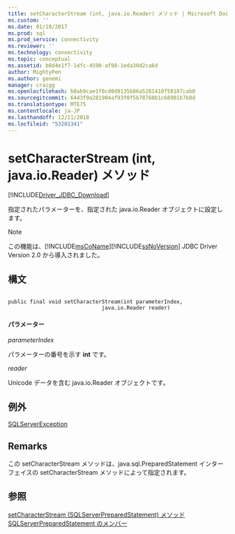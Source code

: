 ```yaml
---
title: setCharacterStream (int, java.io.Reader) メソッド | Microsoft Docs
ms.custom: ''
ms.date: 01/19/2017
ms.prod: sql
ms.prod_service: connectivity
ms.reviewer: ''
ms.technology: connectivity
ms.topic: conceptual
ms.assetid: b8d4e1f7-14fc-4590-af98-1eda30d2ca6d
author: MightyPen
ms.author: genemi
manager: craigg
ms.openlocfilehash: b8ab9cae1f0cd0d9135b86a5281410f58187cab0
ms.sourcegitcommit: 6443f9a281904af93f0f5b78760b1c68901b7b8d
ms.translationtype: MTE75
ms.contentlocale: ja-JP
ms.lasthandoff: 12/11/2018
ms.locfileid: "53201341"
---
```

# <a name="setcharacterstream-method-int-javaioreader"></a>setCharacterStream (int, java.io.Reader) メソッド
[!INCLUDE[Driver_JDBC_Download](../../../includes/driver_jdbc_download.md)]

  指定されたパラメーターを、指定された java.io.Reader オブジェクトに設定します。  
  
> [!NOTE]
>  この機能は、[!INCLUDE[msCoName](../../../includes/msconame_md.md)][!INCLUDE[ssNoVersion](../../../includes/ssnoversion-md.md)] JDBC Driver Version 2.0 から導入されました。  
  
## <a name="syntax"></a>構文  
  
```  
  
public final void setCharacterStream(int parameterIndex,  
                              java.io.Reader reader)  
```  
  
#### <a name="parameters"></a>パラメーター  
 *parameterIndex*  
  
 パラメーターの番号を示す **int** です。  
  
 *reader*  
  
 Unicode データを含む java.io.Reader オブジェクトです。  
  
## <a name="exceptions"></a>例外  
 [SQLServerException](../../../connect/jdbc/reference/sqlserverexception-class.md)  
  
## <a name="remarks"></a>Remarks  
 この setCharacterStream メソッドは、java.sql.PreparedStatement インターフェイスの setCharacterStream メソッドによって指定されます。  
  
## <a name="see-also"></a>参照  
 [setCharacterStream &#40;SQLServerPreparedStatement&#41; メソッド](../../../connect/jdbc/reference/setcharacterstream-method-sqlserverpreparedstatement.md)   
 [SQLServerPreparedStatement のメンバー](../../../connect/jdbc/reference/sqlserverpreparedstatement-members.md)  
  
  

